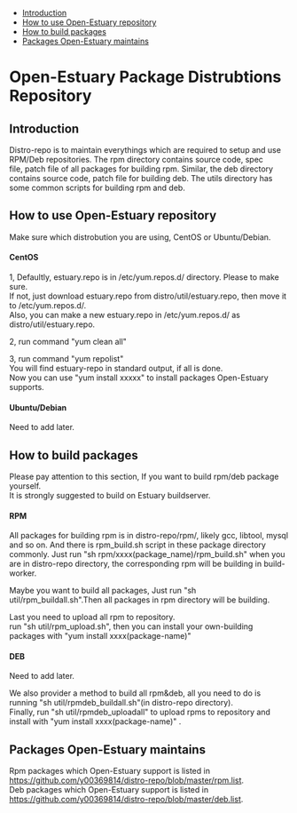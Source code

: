 * [Introduction](#1)
* [How to use Open-Estuary repository](#2)
* [How to build packages](#3)
* [Packages Open-Estuary maintains](#4)

# Open-Estuary Package Distrubtions Repository
## <a name="1">Introduction</a>
Distro-repo is to maintain everythings which are required to setup and use RPM/Deb repositories. The rpm directory contains source code, spec file, patch file of all packages for building rpm. Similar, the deb directory contains source code, patch file for building deb. The utils directory has some common scripts for building rpm and deb.

## <a name="2">How to use Open-Estuary repository</a>
Make sure which distrobution you are using, CentOS or Ubuntu/Debian.

#### CentOS  
1, Defaultly, estuary.repo is in /etc/yum.repos.d/ directory. Please to make sure.  
If not, just download estuary.repo from distro/util/estuary.repo, then move it to /etc/yum.repos.d/.  
Also, you can make a new estuary.repo in /etc/yum.repos.d/ as distro/util/estuary.repo.  

2, run command "yum clean all"  

3, run command "yum repolist"  
You will find estuary-repo in standard output, if all is done.  
Now you can use "yum install xxxxx" to install packages Open-Estuary supports.  

#### Ubuntu/Debian
Need to add later.

## <a name="3">How to build packages</a>  
Please pay attention to this section, If you want to build  rpm/deb package yourself.  
It is strongly suggested to build on Estuary buildserver.  

#### RPM  
All packages for building rpm is in distro-repo/rpm/, likely gcc, libtool, mysql and so on. And there is rpm_build.sh script in these package directory commonly.
Just run "sh rpm/xxxx(package_name)/rpm_build.sh" when you are in distro-repo directory, the corresponding rpm will be building in build-worker.

Maybe you want to build all packages, Just run "sh util/rpm_buildall.sh".Then all packages in rpm directory will be building.  

Last you need to upload all rpm to repository.   
run "sh util/rpm_upload.sh", then you can install your own-building packages with "yum install xxxx(package-name)"  

#### DEB
Need to add later.

We also provider a method to build all rpm&deb, all you need to do is running "sh util/rpmdeb_buildall.sh"(in distro-repo directory).  
Finally, run "sh util/rpmdeb_uploadall" to upload rpms to repository and install with "yum install xxxx(package-name)" .  

## <a name="4">Packages Open-Estuary maintains</a>  
Rpm packages which Open-Estuary support is listed in https://github.com/y00369814/distro-repo/blob/master/rpm.list.  
Deb packages which Open-Estuary support is listed in https://github.com/y00369814/distro-repo/blob/master/deb.list.







